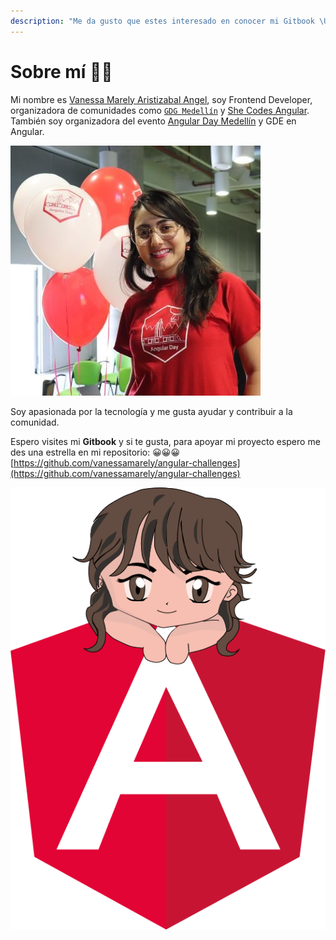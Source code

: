 ```yaml
---
description: "Me da gusto que estes interesado en conocer mi Gitbook \U0001F44D"
---
```


# Sobre mí 👩‍💻

Mi nombre es [Vanessa Marely Aristizabal Angel](https://twitter.com/vanessamarely), soy Frontend Developer, organizadora de comunidades como [`GDG Medellín`](https://twitter.com/gdgmed) y [She Codes Angular](https://twitter.com/SheCodesAngular). También soy organizadora del evento [Angular Day Medellín](https://twitter.com/angulardaymed) y GDE en Angular.

![](.gitbook/assets/odji8pa1_400x400.jpg)

Soy apasionada por la tecnología y me gusta ayudar y contribuir a la comunidad.

Espero visites mi **Gitbook** y si te gusta, para apoyar mi proyecto espero me des una estrella en mi repositorio:  😀😀😀[https://github.com/vanessamarely/angular-challenges](https://github.com/vanessamarely/angular-challenges)

![](.gitbook/assets/vanessa2.png)


